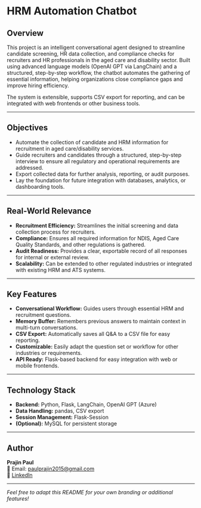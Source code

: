 #  HRM Automation Chatbot

## Overview

This project is an intelligent conversational agent designed to streamline candidate screening, HR data collection, and compliance checks for recruiters and HR professionals in the aged care and disability sector. Built using advanced language models (OpenAI GPT via LangChain) and a structured, step-by-step workflow, the chatbot automates the gathering of essential information, helping organizations close compliance gaps and improve hiring efficiency.

The system is extensible, supports CSV export for reporting, and can be integrated with web frontends or other business tools.

---

## Objectives

- Automate the collection of candidate and HRM information for recruitment in aged care/disability services.
- Guide recruiters and candidates through a structured, step-by-step interview to ensure all regulatory and operational requirements are addressed.
- Export collected data for further analysis, reporting, or audit purposes.
- Lay the foundation for future integration with databases, analytics, or dashboarding tools.

---

## Real-World Relevance

- **Recruitment Efficiency:** Streamlines the initial screening and data collection process for recruiters.
- **Compliance:** Ensures all required information for NDIS, Aged Care Quality Standards, and other regulations is gathered.
- **Audit Readiness:** Provides a clear, exportable record of all responses for internal or external review.
- **Scalability:** Can be extended to other regulated industries or integrated with existing HRM and ATS systems.

---

## Key Features

- **Conversational Workflow:** Guides users through essential HRM and recruitment questions.
- **Memory Buffer:** Remembers previous answers to maintain context in multi-turn conversations.
- **CSV Export:** Automatically saves all Q&A to a CSV file for easy reporting.
- **Customizable:** Easily adapt the question set or workflow for other industries or requirements.
- **API Ready:** Flask-based backend for easy integration with web or mobile frontends.

---

## Technology Stack

- **Backend:** Python, Flask, LangChain, OpenAI GPT (Azure)
- **Data Handling:** pandas, CSV export
- **Session Management:** Flask-Session
- **(Optional):** MySQL for persistent storage

---

## Author

**Prajin Paul**  
📧 Email: paulprajin2015@gmail.com  
🔗 [LinkedIn](https://www.linkedin.com/in/prajin-paul-b64415247)

---

*Feel free to adapt this README for your own branding or additional features!*
